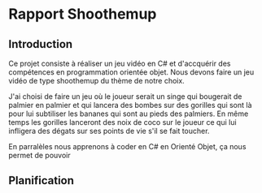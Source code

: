 # Rapport Shoothemup

## Introduction

Ce projet consiste à réaliser un jeu vidéo en C# et d'accquérir des compétences en programmation orientée objet. Nous devons faire un jeu vidéo de type shoothemup du thème de notre choix.

J'ai choisi de faire un jeu où le joueur serait un singe qui bougerait de palmier en palmier et qui lancera des bombes sur des gorilles qui sont là pour lui subtiliser les bananes qui sont au pieds des palmiers.
En même temps les gorilles lanceront des noix de coco sur le joueur ce qui lui infligera des dégats sur ses points de vie s'il se fait toucher.

En parralèles nous apprenons à coder en C# en Orienté Objet, ça nous permet de pouvoir 

## Planification

